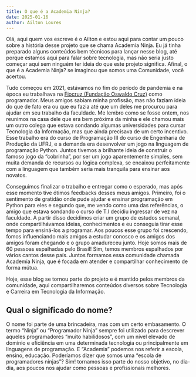```yaml
---
title: O que é a Academia Ninja?
date: 2025-01-16
author: Ailton Loures
---
```

Olá, aqui quem vos escreve é o Ailton e estou aqui para contar um pouco sobre a história desse projeto que se chama Academia Ninja. Eu já tinha preparado alguns conteúdos bem técnicos para lançar nesse blog, até porque estamos aqui para falar sobre tecnologia, mas não seria justo começar aqui sem ninguém ter ideia do que este projeto significa. Afinal, o que é a Academia Ninja? se imaginou que somos uma Comunidade, você acertou.

Tudo começou em 2021, estávamos no fim do período de pandemia e na época eu trabalhava na [Fiocruz (Fundação Oswaldo Cruz)](https://portal.fiocruz.br/) como programador. Meus amigos sabiam minha profissão, mas não faziam ideia do que de fato era ou que eu fazia até que um deles me procurou para ajudar em seu trabalho da faculdade. Me lembro como se fosse ontem, nos reunimos na casa dele que era bem próxima da minha e ele chamou mais um outro colega que estava sondando algumas universidades para cursar Tecnologia da Informação, mas que ainda precisava de um certo incentivo. Esse trabalho era do curso de Programação III do curso de Engenharia de Produção da UFRJ, e a demanda era desenvolver um jogo na linguagem de programação Python. Juntos tivemos a brilhante ideia de construir o famoso jogo da “cobrinha”, por ser um jogo aparentemente simples, sem muita demanda de recursos ou lógica complexa, se encaixou perfeitamente com a linguagem que também seria mais tranquila para ensinar aos novatos.

Conseguimos finalizar o trabalho e entregar como o esperado, mas após esse momento tive ótimos feedbacks desses meus amigos. Primeiro, foi o sentimento de gratidão onde pude ajudar e ensinar programação em Python para eles e segundo que, me vendo como uma das referências, o amigo que estava sondando o curso de T.I decidiu ingressar de vez na faculdade. A partir disso decidimos criar um grupo de estudos semanal, onde compartilhávamos ideias, conhecimentos e eu conseguia tirar esse tempo para ensiná-los a programar. Aos poucos esse grupo foi crescendo, fomos influenciando mais amigos a estudar conosco e os amigos dos amigos foram chegando e o grupo amadureceu junto. Hoje somos mais de 60 pessoas espalhadas pelo Brasil! Sim, temos membros espalhados por vários cantos desse país. Juntos formamos essa comunidade chamada Academia Ninja, que é focada em atender e compartilhar conhecimento de forma mútua.

Hoje, esse blog se tornou parte do projeto e é mantido pelos membros da comunidade, aqui compartilharemos conteúdos diversos sobre Tecnologia e Carreira em Tecnologia da Informação.

## Qual o significado do nome?

O nome foi parte de uma brincadeira, mas com um certo embasamento. O termo “Ninja” ou “Programador Ninja” sempre foi utilizado para descrever aqueles programadores “muito habilidosos”, com um nível elevado de domínio e eficiência em uma determinada tecnologia ou principalmente em linguagens de programação. E “Academia” podemos nos referir a escola, ensino, educação. Poderíamos dizer que somos uma “escola de programadores ninjas”? Sim! tornamos isso parte do nosso objetivo, no dia-dia, aos poucos nos ajudar como pessoas e profissionais melhores.
